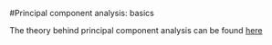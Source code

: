 #Principal component analysis: basics

The theory behind principal component analysis can be found [here](https://numxl.com/blogs/principal-component-analysis-pca-101/)
